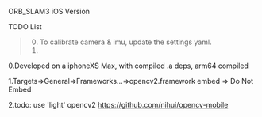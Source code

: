 ORB_SLAM3 iOS Version

TODO List

> 0. To calibrate camera & imu, update the settings yaml.
> 1. 

0.Developed on a iphoneXS Max, with compiled .a deps, arm64 compiled

1.Targets=>General=>Frameworks...=>opencv2.framework embed => Do Not Embed

2.todo: use 'light' opencv2 https://github.com/nihui/opencv-mobile
